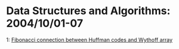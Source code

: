 # Data Structures and Algorithms: 2004/10/01-07  
1: [Fibonacci connection between Huffman codes and Wythoff array](https://doi.org/10.48550/arXiv.cs/0410013)  